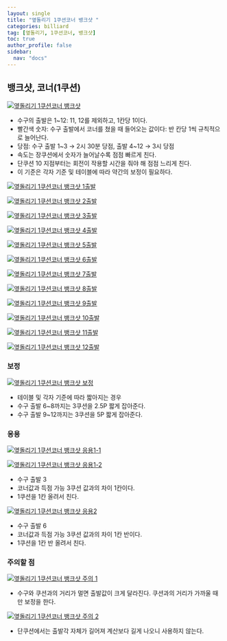 ```yaml
---
layout: single
title: "옆돌리기 1쿠션코너 뱅크샷 "
categories: billiard
tag: [옆돌리기, 1쿠션코너, 뱅크샷] 
toc: true
author_profile: false
sidebar:
  nav: "docs"
---
```


## 뱅크샷, 코너(1쿠션)
[![옆돌리기 1쿠션코너 뱅크샷](/images/옆돌리기_1쿠션코너_뱅크샷.png)](/images/옆돌리기_1쿠션코너_뱅크샷.png)
- 수구의 출발은 1~12: 11, 12를 제외하고, 1칸당 1이다.
- 빨간색 숫자: 수구 출발에서 코너를 쳤을 때 들어오는 값이다: 반 칸당 1씩 규칙적으로 늘어난다.
- 당점: 수구 출발 1~3 → 2시 30분 당점, 출발 4~12 → 3시 당점
- 속도는 장쿠션에서 숫자가 늘어날수록 점점 빠르게 친다.
- 단쿠션 10 지점부터는 회전이 작용할 시간을 줘야 해 점점 느리게 친다.
- 이 기준은 각자 기준 및 테이블에 따라 약간의 보정이 필요하다.


[![옆돌리기 1쿠션코너 뱅크샷 1출발](/images/옆돌리기_1쿠션코너_뱅크샷_1출발.png)](/images/옆돌리기_1쿠션코너_뱅크샷_1출발.png)

[![옆돌리기 1쿠션코너 뱅크샷 2출발](/images/옆돌리기_1쿠션코너_뱅크샷_2출발.png)](/images/옆돌리기_1쿠션코너_뱅크샷_2출발.png)

[![옆돌리기 1쿠션코너 뱅크샷 3출발](/images/옆돌리기_1쿠션코너_뱅크샷_3출발.png)](/images/옆돌리기_1쿠션코너_뱅크샷_3출발.png)

[![옆돌리기 1쿠션코너 뱅크샷 4출발](/images/옆돌리기_1쿠션코너_뱅크샷_4출발.png)](/images/옆돌리기_1쿠션코너_뱅크샷_4출발.png)

[![옆돌리기 1쿠션코너 뱅크샷 5출발](/images/옆돌리기_1쿠션코너_뱅크샷_5출발.png)](/images/옆돌리기_1쿠션코너_뱅크샷_5출발.png)

[![옆돌리기 1쿠션코너 뱅크샷 6출발](/images/옆돌리기_1쿠션코너_뱅크샷_6출발.png)](/images/옆돌리기_1쿠션코너_뱅크샷_6출발.png)

[![옆돌리기 1쿠션코너 뱅크샷 7출발](/images/옆돌리기_1쿠션코너_뱅크샷_7출발.png)](/images/옆돌리기_1쿠션코너_뱅크샷_7출발.png)

[![옆돌리기 1쿠션코너 뱅크샷 8출발](/images/옆돌리기_1쿠션코너_뱅크샷_8출발.png)](/images/옆돌리기_1쿠션코너_뱅크샷_8출발.png)

[![옆돌리기 1쿠션코너 뱅크샷 9출발](/images/옆돌리기_1쿠션코너_뱅크샷_9출발.png)](/images/옆돌리기_1쿠션코너_뱅크샷_9출발.png)

[![옆돌리기 1쿠션코너 뱅크샷 10출발](/images/옆돌리기_1쿠션코너_뱅크샷_10출발.png)](/images/옆돌리기_1쿠션코너_뱅크샷_10출발.png)

[![옆돌리기 1쿠션코너 뱅크샷 11출발](/images/옆돌리기_1쿠션코너_뱅크샷_11출발.png)](/images/옆돌리기_1쿠션코너_뱅크샷_11출발.png)

[![옆돌리기 1쿠션코너 뱅크샷 12출발](/images/옆돌리기_1쿠션코너_뱅크샷_12출발.png)](/images/옆돌리기_1쿠션코너_뱅크샷_12출발.png)

### 보정
[![옆돌리기 1쿠션코너 뱅크샷 보정](/images/옆돌리기_1쿠션코너_뱅크샷_보정.png)](/images/옆돌리기_1쿠션코너_뱅크샷_보정.png)
- 테이블 및 각자 기준에 따라 짧아지는 경우
- 수구 출발 6~8까지는 3쿠션을 2.5P 짧게 잡아준다.
- 수구 출발 9~12까지는 3쿠션을 5P 짧게 잡아준다.

### 응용
[![옆돌리기 1쿠션코너 뱅크샷 응용1-1](/images/옆돌리기_1쿠션코너_뱅크샷_응용1-1.png)](/images/옆돌리기_1쿠션코너_뱅크샷_응용1-1.png)

[![옆돌리기 1쿠션코너 뱅크샷 응용1-2](/images/옆돌리기_1쿠션코너_뱅크샷_응용1-2.png)](/images/옆돌리기_1쿠션코너_뱅크샷_응용1-2.png)
- 수구 출발 3
- 코너값과 득점 가능 3쿠션 값과의 차이 1칸이다.
- 1쿠션을 1칸 올려서 친다.

[![옆돌리기 1쿠션코너 뱅크샷 응용2](/images/옆돌리기_1쿠션코너_뱅크샷_응용2.png)](/images/옆돌리기_1쿠션코너_뱅크샷_응용2.png)
- 수구 출발 6
- 코너값과 득점 가능 3쿠션 값과의 차이 1칸 반이다.
- 1쿠션을 1칸 반 올려서 친다.

### 주의할 점
[![옆돌리기 1쿠션코너 뱅크샷 주의 1](/images/옆돌리기_1쿠션코너_뱅크샷_주의1.png)](/images/옆돌리기_1쿠션코너_뱅크샷_주의1.png)
- 수구와 쿠션과의 거리가 멀면 출발값이 크게 달라진다.  쿠션과의 거리가 가까울 때만 보정을 한다.

[![옆돌리기 1쿠션코너 뱅크샷 주의 2](/images/옆돌리기_1쿠션코너_뱅크샷_주의2.png)](/images/옆돌리기_1쿠션코너_뱅크샷_주의2.png)
- 단쿠션에서는 출발각 자체가 길어져 계산보다 길게 나오니 사용하지 않는다.
